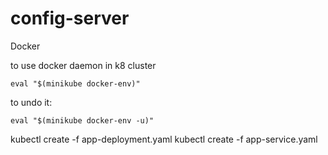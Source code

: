 # config-server



Docker

to use docker daemon in k8 cluster

`eval "$(minikube docker-env)"`


to undo it:

`eval "$(minikube docker-env -u)"`




kubectl create -f app-deployment.yaml 
kubectl create -f app-service.yaml 

